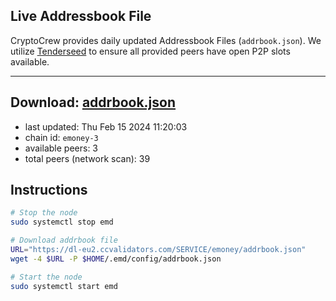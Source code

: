 ## Live Addressbook File

CryptoCrew provides daily updated Addressbook Files (`addrbook.json`). We utilize [Tenderseed](https://github.com/binaryholdings/tenderseed) to ensure all provided peers have open P2P slots available.

---
**Download: [addrbook.json](https://dl-eu2.ccvalidators.com/SERVICE/emoney/addrbook.json)**
---

- last updated: Thu Feb 15 2024 11:20:03
- chain id: `emoney-3`
- available peers: 3
- total peers (network scan): 39

## Instructions
```sh
# Stop the node
sudo systemctl stop emd

# Download addrbook file
URL="https://dl-eu2.ccvalidators.com/SERVICE/emoney/addrbook.json"
wget -4 $URL -P $HOME/.emd/config/addrbook.json

# Start the node
sudo systemctl start emd
```
